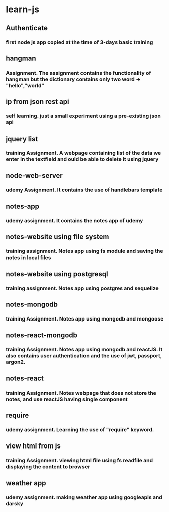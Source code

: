 # learn-js

## Authenticate
### first node js app copied at the time of 3-days basic training

## hangman
### Assignment. The assignment contains the functionality of hangman but the dictionary contains only two word -> "hello","world"

## ip from json rest api
### self learning. just a small experiment using a pre-existing json api

## jquery list
### training Assignment. A webpage containing list of the data we enter in the textfield and ould be able to delete it using jquery

## node-web-server
### udemy Assignment. It contains the use of handlebars template

## notes-app
### udemy assignment. It contains the notes app of udemy

## notes-website using file system
### training assignment. Notes app using fs module and saving the notes in local files 


## notes-website using postgresql
### training assignment. Notes app using postgres and sequelize

## notes-mongodb
### training Assignment. Notes app using mongodb and mongoose

## notes-react-mongodb
### training Assignment. Notes app using mongodb and reactJS. It also contains user authentication and the use of jwt, passport, argon2.

## notes-react
### training Assignment. Notes webpage that does not store the notes, and use reactJS having single component

## require
### udemy assignment. Learning the use of "require" keyword.

## view html from js
### training Assignment. viewing html file using fs readfile and displaying the content to browser

## weather app
### udemy assignment. making weather app using googleapis and darsky 
